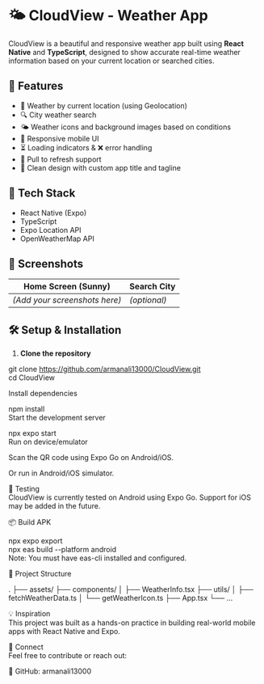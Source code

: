 # 🌤️ CloudView - Weather App

CloudView is a beautiful and responsive weather app built using **React Native** and **TypeScript**, designed to show accurate real-time weather information based on your current location or searched cities.

## 🚀 Features

- 📍 Weather by current location (using Geolocation)
- 🔍 City weather search
- 🌤️ Weather icons and background images based on conditions
- 📱 Responsive mobile UI
- ⏳ Loading indicators & ❌ error handling
- 🧭 Pull to refresh support
- 🎨 Clean design with custom app title and tagline

## 🔧 Tech Stack

- React Native (Expo)
- TypeScript
- Expo Location API
- OpenWeatherMap API

## 📸 Screenshots

| Home Screen (Sunny) | Search City |
|---------------------|-------------|
| *(Add your screenshots here)* | *(optional)* |

## 🛠️ Setup & Installation

1. **Clone the repository**

git clone https://github.com/armanali13000/CloudView.git <br>
cd CloudView


Install dependencies

npm install <br>
Start the development server

npx expo start <br>
Run on device/emulator

Scan the QR code using Expo Go on Android/iOS.

Or run in Android/iOS simulator.

🧪 Testing <br>
CloudView is currently tested on Android using Expo Go. Support for iOS may be added in the future.

📦 Build APK <br>

npx expo export <br>
npx eas build --platform android <br>
Note: You must have eas-cli installed and configured.

📁 Project Structure


.
├── assets/
├── components/
│   ├── WeatherInfo.tsx
├── utils/
│   ├── fetchWeatherData.ts
│   └── getWeatherIcon.ts
├── App.tsx
└── ...



💡 Inspiration <br>
This project was built as a hands-on practice in building real-world mobile apps with React Native and Expo.

🤝 Connect <br>
Feel free to contribute or reach out:

🔗 GitHub: armanali13000

